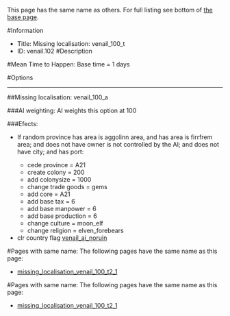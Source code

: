 This page has the same name as others. For full listing see bottom of [the base page](missing_localisation_venail_100.md).

#Information
 - Title: Missing localisation: venail_100_t
 - ID: venail.102
#Description

#Mean Time to Happen:
Base time = 1 days

#Options

___
##Missing localisation: venail_100_a

###AI weighting:
AI weights this option at 100


###Efects:<ul><li>If random province has area is aggolinn area, and has area is firrfrem area; and does not have owner is not controlled by the AI; and does not have city; and  has port:</li><ul><li>cede province = A21</li><li>create colony = 200</li><li>add colonysize = 1000</li><li>change trade goods = gems</li><li>add core = A21</li><li>add base tax = 6</li><li>add base manpower = 6</li><li>add base production = 6</li><li>change culture = moon_elf</li><li>change religion = elven_forebears</li></ul><li>clr country flag [venail_ai_noruin](../flags/venail_ai_noruin.md)</li></ul>


#Pages with same name:
The following pages have the same name as this page:
 - [missing_localisation_venail_100_t2_1](missing_localisation_venail_100_t2_1.md)


#Pages with same name:
The following pages have the same name as this page:
 - [missing_localisation_venail_100_t2_1](missing_localisation_venail_100_t2_1.md)
